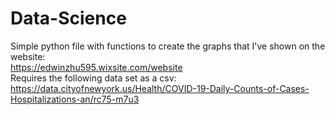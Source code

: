 # Data-Science  
Simple python file with functions to create the graphs that I've shown on the website:  
https://edwinzhu595.wixsite.com/website  
Requires the following data set as a csv:  
https://data.cityofnewyork.us/Health/COVID-19-Daily-Counts-of-Cases-Hospitalizations-an/rc75-m7u3  
